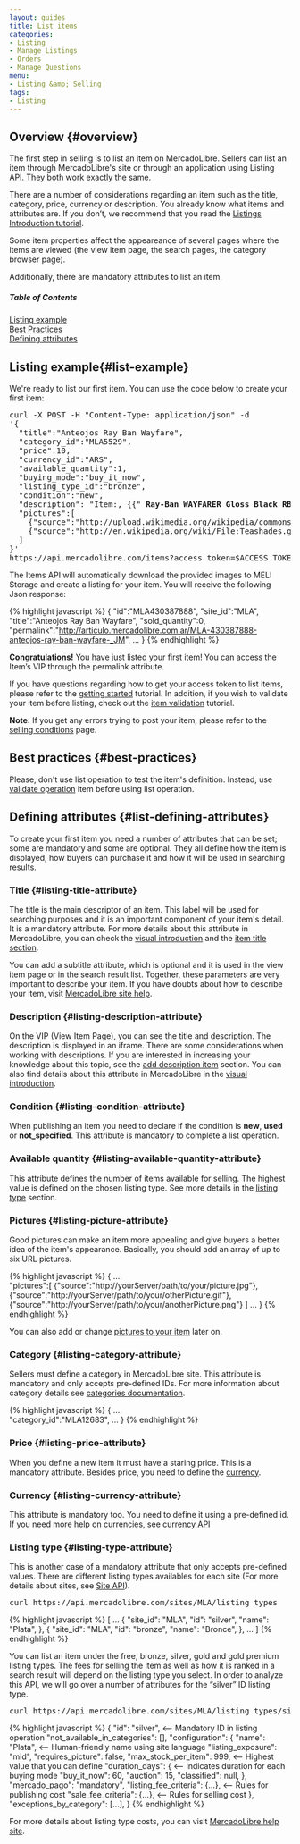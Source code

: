 ```yaml
---
layout: guides
title: List items
categories: 
- Listing
- Manage Listings
- Orders
- Manage Questions
menu: 
- Listing &amp; Selling
tags: 
- Listing
---
```



## Overview {#overview}

The first step in selling is to list an item on MercadoLibre. Sellers can list an item through MercadoLibre's site or through an application using Listing API. They both work exactly the same.

There are a number of considerations regarding an item such as the title, category, price, currency or description. You already know what items and attributes are. If you don’t, we recommend that you read the [Listings Introduction tutorial](/listing-introduction).

Some item properties affect the appeareance of several pages where the items are viewed (the view item page, the search pages, the category browser page).  

Additionally, there are mandatory attributes to list an item. 


<div class="contents">
  <h5>Table of Contents</h5>
  <dl>
    <dt><a href="javascript:void(0)" onClick="goToByScroll('list-example')">Listing example</a></dt>
    <dt><a href="javascript:void(0)" onClick="goToByScroll('best-practices')">Best Practices</a></dt>
    <dt><a href="javascript:void(0)" onClick="goToByScroll('list-defining-attributes')">Defining attributes</a></dt>
  </dl>
</div>

## Listing example{#list-example}

We're ready to list our first item. You can use the code below to create your first item:

<pre class="terminal">
curl -X POST -H "Content-Type: application/json" -d
'{
  "title":"Anteojos Ray Ban Wayfare",
  "category_id":"MLA5529",
  "price":10,
  "currency_id":"ARS",
  "available_quantity":1,
  "buying_mode":"buy_it_now",
  "listing_type_id":"bronze",
  "condition":"new",
  "description": "Item:, {{"<strong> Ray-Ban WAYFARER Gloss Black RB2140 901 </strong>" | xml_escape }} Model: RB2140. Size: 50mm. Name: WAYFARER. Color: Gloss Black. Includes Ray-Ban Carrying Case and Cleaning Cloth. New in Box",
  "pictures":[
    {"source":"http://upload.wikimedia.org/wikipedia/commons/f/fd/Ray_Ban_Original_Wayfarer.jpg"},
    {"source":"http://en.wikipedia.org/wiki/File:Teashades.gif"}
  ]
}'
https://api.mercadolibre.com/items?access_token=$ACCESS_TOKEN  
</pre>

The Items API will automatically download the provided images to MELI Storage and create a listing for your item. You will receive the following Json response:

{% highlight javascript %}
{
  "id":"MLA430387888",
  "site_id":"MLA",
  "title":"Anteojos Ray Ban Wayfare",
  "sold_quantity":0,
  "permalink":"http://articulo.mercadolibre.com.ar/MLA-430387888-anteojos-ray-ban-wayfare-_JM",
  ...
}
{% endhighlight %}

**Congratulations!** You have just listed your first item! You can access the Item’s VIP through the permalink attribute.  

If you have questions regarding how to get your access token to list items, please refer to the [getting started](/first-step) tutorial. In addition, if you wish to validate your item before listing, check out the [item validation](/validate-item) tutorial.    
    
**Note:** If you get any errors trying to post your item, please refer to the [selling conditions](http://www.mercadolibre.com/jm/ml.faqs.framework.main.FaqsController?pageId=FAQ&faqId=2407&categId=COST&type=FAQ) page. 

## Best practices {#best-practices}

Please, don't use list operation to test the item's definition. Instead, use [validate operation](/validate-item) item before using list operation.

## Defining attributes {#list-defining-attributes}

To create your first item you need a number of attributes that can be set; some are mandatory and some are optional. They all define how the item is displayed, how buyers can purchase it and how it will be used in searching results.    

### Title {#listing-title-attribute}

The title is the main descriptor of an item. This label will be used for searching purposes and it is an important component of your item's detail. It is a mandatory attribute. For more details about this attribute in MercadoLibre, you can check the [visual introduction](/listing-introduction) and the [item title section](/listing-introduction/#item-title).   

You can add a subtitle attribute, which is optional and it is used in the view item page or in the search result list. Together, these parameters are very important to describe your item. If you have doubts about how to describe your item, visit [MercadoLibre site help](http://www.mercadolibre.com/jm/ml.faqs.framework.main.FaqsController?pageId=FAQ&faqId=9564&categId=MEJVT&type=FAQ).   


### Description {#listing-description-attribute}

On the VIP (View Item Page), you can see the title and description. The description is displayed in an iframe. There are some considerations when working with descriptions. If you are interested in increasing your knowledge about this topic, see the [add description item](/add-description-item) section. 
You can also find details about this attribute in MercadoLibre in the [visual introduction](/listing-introduction).

### Condition {#listing-condition-attribute}

When publishing an item you need to declare if the condition is <strong>new</strong>, <strong>used</strong> or <strong>not_specified</strong>. This attribute is mandatory to complete a list operation.

### Available quantity {#listing-available-quantity-attribute}

This attribute defines the number of items available for selling. The highest value is defined on the chosen listing type. See more details in the [listing type](#listing-type-attribute) section.


### Pictures {#listing-picture-attribute}

Good pictures can make an item more appealing and give buyers a better idea of the item's appearance. Basically, you should add an array of up to six URL pictures. 

{% highlight javascript %} 
{
 .... 	
 "pictures":[
	{"source":"http://yourServer/path/to/your/picture.jpg"},
	{"source":"http://yourServer/path/to/your/otherPicture.gif"},
	{"source":"http://yourServer/path/to/your/anotherPicture.png"}
 ]
 ...
}
{% endhighlight %}

You can also add or change [pictures to your item](/add-pictures-item) later on.


### Category {#listing-category-attribute}

Sellers must define a category in MercadoLibre site. This attribute is mandatory and only accepts pre-defined IDs. For more information about category details see [categories documentation](/category-introduction). 

{% highlight javascript %} 
{
 .... 	
	"category_id":"MLA12683",
 ...
}
{% endhighlight %}


### Price {#listing-price-attribute}

When you define a new item it must have a staring price. This is a mandatory attribute. Besides price, you need to define the [currency](#listing-currency-attribute).

### Currency {#listing-currency-attribute}

This attribute is mandatory too. You need to define it using a pre-defined id. If you need more help on currencies, see [currency API](/guide-appendix/#currencies-api)

### Listing type {#listing-type-attribute}

This is another case of a mandatory attribute that only accepts pre-defined values. There are different listing types availables for each site (For more details about sites, see [Site API](https://api.mercadolibre.com/sites)). 

<pre class="terminal">
curl https://api.mercadolibre.com/sites/MLA/listing_types
</pre>

{% highlight javascript %}
[
  ...
  {
    "site_id": "MLA",
    "id": "silver",
    "name": "Plata",
  },
  {
    "site_id": "MLA",
    "id": "bronze",
    "name": "Bronce",
  },
  ...
]
{% endhighlight %}

You can list an item under the free, bronze, silver, gold and gold premium listing types. The fees for selling the item as well as how it is ranked in a search result will depend on the listing type you select. In order to analyze this API, we will go over a number of attributes for the “silver” ID listing type. 

<pre class="terminal">
curl https://api.mercadolibre.com/sites/MLA/listing_types/silver
</pre>

{% highlight javascript %}
{
  "id": "silver",                          <-- Mandatory ID in listing operation
  "not_available_in_categories": [],
  "configuration": {
    "name": "Plata",                       <-- Human-friendly name using site language
    "listing_exposure": "mid",
    "requires_picture": false,
    "max_stock_per_item": 999,             <-- Highest value that you can define
    "duration_days": {                     <-- Indicates duration for each buying mode
      "buy_it_now": 60,
      "auction": 15,
      "classified": null,
    },
    "mercado_pago": "mandatory",
    "listing_fee_criteria": {...},         <-- Rules for publishing cost
    "sale_fee_criteria": {...},            <-- Rules for selling cost
  },
  "exceptions_by_category": [...],
}
{% endhighlight %}

For more details about listing type costs, you can visit [MercadoLibre help site](http://www.mercadolibre.com/jm/ml.faqs.framework.main.FaqsController?pageId=FAQ&faqId=2407&categId=COST&type=FAQ).
